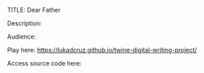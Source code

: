 TITLE: Dear Father

Description:

Audience: 

Play here: https://lukadcruz.github.io/twine-digital-writing-project/

Access source code here:
